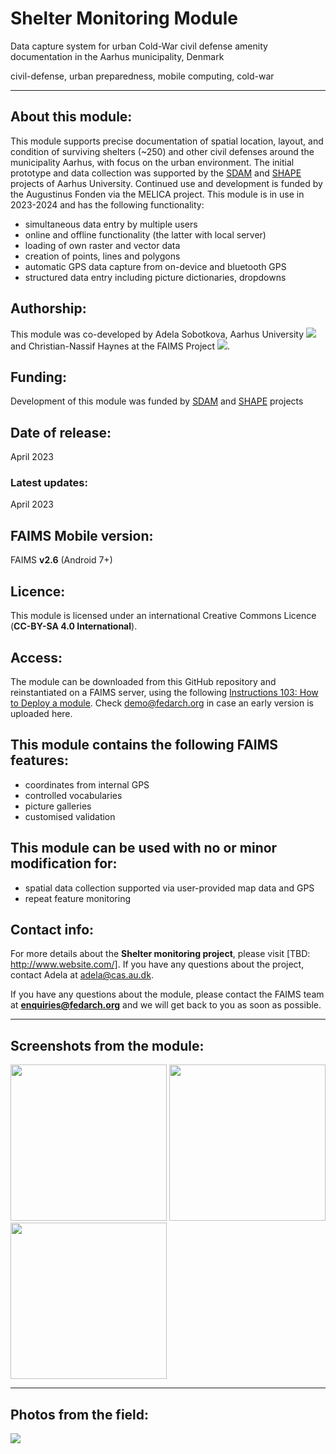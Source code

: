 # Shelter Monitoring Module
Data capture system for urban Cold-War civil defense amenity documentation in the Aarhus municipality, Denmark

civil-defense, urban preparedness, mobile computing, cold-war

---

## About this module:
This module supports precise documentation of spatial location, layout, and condition of surviving shelters (~250) and other civil defenses around the municipality Aarhus, with focus on the urban environment. The initial prototype and data collection was supported by the [SDAM](https://sdam.au.dk) and [SHAPE](https://shape.au.dk) projects of Aarhus University. Continued use and development is funded by the Augustinus Fonden via the MELICA project.
This module is in use in 2023-2024 and has the following functionality: 

* simultaneous data entry by multiple users
* online and offline functionality (the latter with local server)
* loading of own raster and vector data
* creation of points, lines and polygons
* automatic GPS data capture from on-device and bluetooth GPS
* structured data entry including picture dictionaries, dropdowns

## Authorship:
This module was co-developed by Adela Sobotkova, Aarhus University [![](https://orcid.org/sites/default/files/images/orcid_16x16.png)](https://orcid.org/0000-0002-4541-3963) and Christian-Nassif Haynes at the FAIMS Project [![](https://orcid.org/sites/default/files/images/orcid_16x16.png)](https://orcid.org/0000-0002-4260-8191).

## Funding:
Development of this module was funded by [SDAM](https://sdam.au.dk) and [SHAPE](https://shape.au.dk) projects

## Date of release:
April 2023 

### Latest updates:
April 2023

## FAIMS Mobile version:
FAIMS **v2.6** (Android 7+)

## Licence:
This module is licensed under an international Creative Commons Licence (**CC-BY-SA 4.0 International**). 

## Access:
The module can be downloaded from this GitHub repository and reinstantiated on a FAIMS server, using the following [Instructions 103: How to Deploy a module](https://www.fedarch.org/resources/handouts.pdf). Check demo@fedarch.org in case an early version is uploaded here.

## This module contains the following FAIMS features:

* coordinates from internal GPS
* controlled vocabularies
* picture galleries
* customised validation

## This module can be used with no or minor modification for:
* spatial data collection supported via user-provided map data and GPS
* repeat feature monitoring

## Contact info:

For more details about the **Shelter monitoring project**, please visit [TBD: http://www.website.com/]. If you have any questions about the project, contact Adela at adela@cas.au.dk.

If you have any questions about the module, please contact the FAIMS team at **enquiries@fedarch.org** and we will get back to you as soon as possible.

---
## Screenshots from the module:

<p align="left">
  <img src="https://github.com/FAIMS/link to where the screenshot lives.png" width="250"/>
  <img src="https://github.com/FAIMS/link to where the screenshot lives.png" width="250"/>
  <img src="https://github.com/FAIMS/link to where the screenshot lives.png" width="250"/>
</p>

---
## Photos from the field: 

<p align="left">
  <img src="https://github.com/FAIMS/link to where the image lives.jpg" />
</p>

